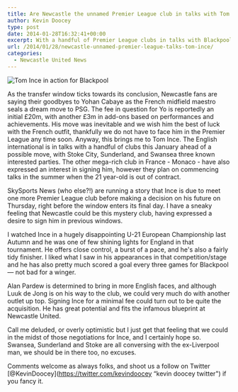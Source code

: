 ```yaml
---
title: Are Newcastle the unnamed Premier League club in talks with Tom Ince?
author: Kevin Doocey
type: post
date: 2014-01-28T16:32:41+00:00
excerpt: With a handful of Premier League clubs in talks with Blackpool starlet Tom Ince, there is one last unknown club due to hold discussions with the Englishman..
url: /2014/01/28/newcastle-unnamed-premier-league-talks-tom-ince/
categories:
  - Newcastle United News
---
```


![Tom Ince in action for Blackpool](https://www.tynetime.com/wp-content/uploads/2014/01/Tom-Ince-Blackpool.jpg "Ince - In talks with a handful of clubs ahead of a potential January transfer")

As the transfer window ticks towards its conclusion, Newcastle fans are saying their goodbyes to Yohan Cabaye as the French midfield maestro seals a dream move to PSG. The fee in question for Yo is reportedly an initial £20m, with another £3m in add-ons based on performances and achievements. His move was inevitable and we wish him the best of luck with the French outfit, thankfully we do not have to face him in the Premier League any time soon. Anyway, this brings me to Tom Ince. The English international is in talks with a handful of clubs this January ahead of a possible move, with Stoke City, Sunderland, and Swansea three known interested parties. The other mega-rich club in France - Monaco - have also expressed an interest in signing him, however they plan on  commencing talks in the summer when the 21 year-old is out of contract.

SkySports News (who else?!) are running a story that Ince is due to meet one more Premier League club before making a decision on his future on Thursday, right before the window enters its final day. I have a sneaky feeling that Newcastle could be this mystery club, having expressed a desire to sign him in previous windows.

I watched Ince in a hugely disappointing U-21 European Championship last Autumn and he was one of few shining lights for England in that tournament. He offers close control, a burst of a pace, and he's also a fairly tidy finisher. I liked what I saw in his appearances in that competition/stage and he has also pretty much scored a goal every three games for Blackpool — not bad for a winger.

Alan Pardew is determined to bring in more English faces, and although Luuk de Jong is on his way to the club, we could very much do with another outlet up top. Signing Ince for a minimal fee could turn out to be quite the acquisition. He has great potential and fits the infamous blueprint at Newcastle United.

Call me deluded, or overly optimistic but I just get that feeling that we could in the midst of those negotiations for Ince, and I certainly hope so. Swansea, Sunderland and Stoke are all conversing with the ex-Liverpool man, we should be in there too, no excuses.

Comments welcome as always folks, and shoot us a follow on Twitter [@KevinDoocey](https://twitter.com/kevindoocey “kevin doocey twitter") if you fancy it.
